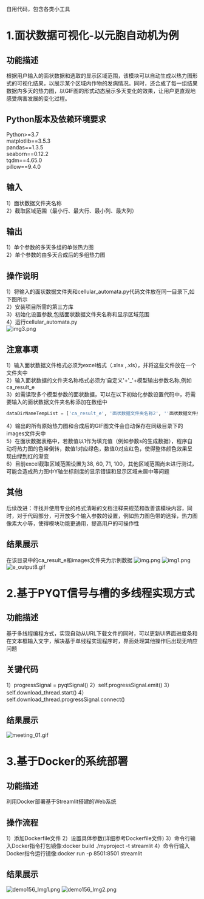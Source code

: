 自用代码，包含各类小工具

# 1.面状数据可视化-以元胞自动机为例

## 功能描述

根据用户输入的面状数据和选取的显示区域范围，该模块可以自动生成以热力图形式的可视化结果，以展示某个区域内作物的发病情况。同时，还合成了每一组结果数据内多天的热力图，以GIF图的形式动态展示多天变化的效果，让用户更直观地感受病害发展的变化过程。

## Python版本及依赖环境要求

Python>=3.7  
matplotlib==3.5.3  
pandas==1.3.5  
seaborn==0.12.2  
tqdm==4.65.0  
pillow==9.4.0  

## 输入

1）面状数据文件夹名称  
2）截取区域范围（最小行、最大行、最小列、最大列）

## 输出

1）单个参数的多天多组的单张热力图  
2）单个参数的由多天合成后的多组热力图

## 操作说明

1）将输入的面状数据文件夹和cellular_automata.py代码文件放在同一目录下,如下图所示    
2）安装项目所需的第三方库  
3）初始化设置参数,包括面状数据文件夹名称和显示区域范围  
4）运行cellular_automata.py  
![img3.png](introduction/img3.png)

## 注意事项

1）输入面状数据文件格式必须为excel格式（.xlsx ,.xls），并将这些文件放在一个文件夹中  
2）输入面状数据的文件夹名称格式必须为'自定义'+'_'+模型输出参数名称,例如ca_result_e  
3）如需读取多个模型参数的面状数据，可以在以下初始化参数设置代码中，将需要输入的面状数据文件夹名称添加在数组中

``` Python
dataDirNameTempList = ['ca_result_e', '面状数据文件夹名称2', ''面状数据文件夹名称3']
```

4）输出的所有原始热力图和合成后的GIF图文件会自动保存在同级目录下的images文件夹中  
5）在面状数据表格中，若数值以1作为填充值（例如参数s的生成数据），程序自动将热力图的色带倒转，数值1对应绿色，数值0对应红色，使得整体颜色效果呈现由绿到红的渐变  
6）目前excel截取区域范围设置为38, 60, 71, 100，其他区域范围尚未进行测试，可能会造成热力图中Y轴坐标刻度的显示错误和显示区域未居中等问题

## 其他

后续改进：寻找并使用专业的格式清晰的文档注释来规范和改善该模块内容，同时，对于代码部分，可开放多个输入参数的设置，例如热力图色带的选择，热力图像素大小等，使得模块功能更通用，提高用户的可操作性

## 结果展示

在该目录中的ca_result_e和images文件夹为示例数据
![img.png](introduction/img.png)
![img1.png](introduction/img1.png)
![e_output8.gif](introduction/e_output8.gif)

# 2.基于PYQT信号与槽的多线程实现方式

## 功能描述

基于多线程编程方式，实现自动从URL下载文件的同时，可以更新UI界面进度条和在文本框输入文字，解决基于单线程实现程序时，界面处理其他操作后出现无响应问题

## 关键代码

1）progressSignal = pyqtSignal()
2）self.progressSignal.emit()
3）self.download_thread.start()
4）self.download_thread.progressSignal.connect()

## 结果展示

![meeting_01.gif](introduction/meeting_01.gif)

# 3.基于Docker的系统部署

## 功能描述

利用Docker部署基于Streamlit搭建的Web系统

## 操作流程

1）添加Dockerfile文件
2）设置具体参数(详细参考Dockerfile文件)
3）命令行输入Docker指令打包镜像:docker build ./myproject -t streamlit
4）命令行输入Docker指令运行镜像:docker run -p 8501:8501 streamlit

## 结果展示

![demo156_Img1.png](introduction/demo156_Img1.png)
![demo156_Img2.png](introduction/demo156_Img2.png)
